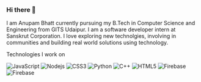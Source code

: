 ### Hi there 👋

I am Anupam Bhatt currently pursuing my B.Tech in Computer Science and Engineering from GITS Udaipur. I am a software developer intern at Sanskrut Corporation. I love exploring new technolgies, involving in communities and building real world solutions using technology.

Technologies I work on

<img src="https://camo.githubusercontent.com/cf1a0ef083a2372d7f66b4691d5d25bfd8c098f42871e8da90edb1f32ed187c4/68747470733a2f2f696d672e736869656c64732e696f2f62616467652f2d4a6176615363726970742d626c61636b3f7374796c653d666c61742d737175617265266c6f676f3d6a617661736372697074" alt="JavaScript" data-canonical-src="https://img.shields.io/badge/-JavaScript-black?style=flat-square&amp;logo=javascript" style="max-width: 100%;"> <img src="https://camo.githubusercontent.com/cec92673ea713fa89ba2ae2033daf5851f6f39393ff5b93231aa707d424638d9/68747470733a2f2f696d672e736869656c64732e696f2f62616467652f2d4e6f64656a732d626c61636b3f7374796c653d666c61742d737175617265266c6f676f3d4e6f64652e6a73" alt="Nodejs" data-canonical-src="https://img.shields.io/badge/-Nodejs-black?style=flat-square&amp;logo=Node.js" style="max-width: 100%;"> <img src="https://camo.githubusercontent.com/2435c2a64789b8a71c701a1a593b4a6e6869789bfb0626e515dc2a6b6dffa6c5/68747470733a2f2f696d672e736869656c64732e696f2f62616467652f2d435353332d3135373242363f7374796c653d666c61742d737175617265266c6f676f3d63737333" alt="CSS3" data-canonical-src="https://img.shields.io/badge/-CSS3-1572B6?style=flat-square&amp;logo=css3" style="max-width: 100%;"> <img src="https://camo.githubusercontent.com/66827c53581cfee18c55618697d74a3c6167932d3c1980fba2019ef7a3e553b0/68747470733a2f2f696d672e736869656c64732e696f2f62616467652f2d507974686f6e2d626c61636b3f7374796c653d666c61742d737175617265266c6f676f3d507974686f6e" alt="Python" data-canonical-src="https://img.shields.io/badge/-Python-black?style=flat-square&amp;logo=Python" style="max-width: 100%;"> <img src="https://camo.githubusercontent.com/8f43425702111cf74b8533f47f540e0800740979cdd6a0d59fafef11d1287cc1/68747470733a2f2f696d672e736869656c64732e696f2f62616467652f2d432b2b2d3030353939433f7374796c653d666c61742d737175617265266c6f676f3d63" alt="C++" data-canonical-src="https://img.shields.io/badge/-C++-00599C?style=flat-square&amp;logo=c" style="max-width: 100%;"> <img src="https://camo.githubusercontent.com/0c3a16a22ae058cfe38a06dc9ea16404cf006409262f547c9ccfa3ec8b30f71e/68747470733a2f2f696d672e736869656c64732e696f2f62616467652f2d48544d4c352d4533344632363f7374796c653d666c61742d737175617265266c6f676f3d68746d6c35266c6f676f436f6c6f723d7768697465" alt="HTML5" data-canonical-src="https://img.shields.io/badge/-HTML5-E34F26?style=flat-square&amp;logo=html5&amp;logoColor=white" style="max-width: 100%;">
<img src="https://camo.githubusercontent.com/5b148e7e2d5fdb541ea3cae400ea95884b75202ebe9846d996a20971602a8f01/68747470733a2f2f696d672e736869656c64732e696f2f62616467652f46697265626173652d3033394245353f7374796c653d666f722d7468652d6261646765266c6f676f3d4669726562617365266c6f676f436f6c6f723d7768697465" alt="Firebase" data-canonical-src="https://img.shields.io/badge/-HTML5-E34F26?style=flat-square&amp;logo=html5&amp;logoColor=white" style="max-width: 100%;">  <img src="https://camo.githubusercontent.com/a0a1ad90011aa02e7e6f32be4998b8843f0884eed20b575c8a2189859550824d/68747470733a2f2f696d672e736869656c64732e696f2f62616467652f646172742d2532333031373543322e7376673f7374796c653d666f722d7468652d6261646765266c6f676f3d64617274266c6f676f436f6c6f723d7768697465" alt="Firebase" data-canonical-src="https://img.shields.io/badge/-HTML5-E34F26?style=flat-square&amp;logo=html5&amp;logoColor=white" style="max-width: 100%;"> 

